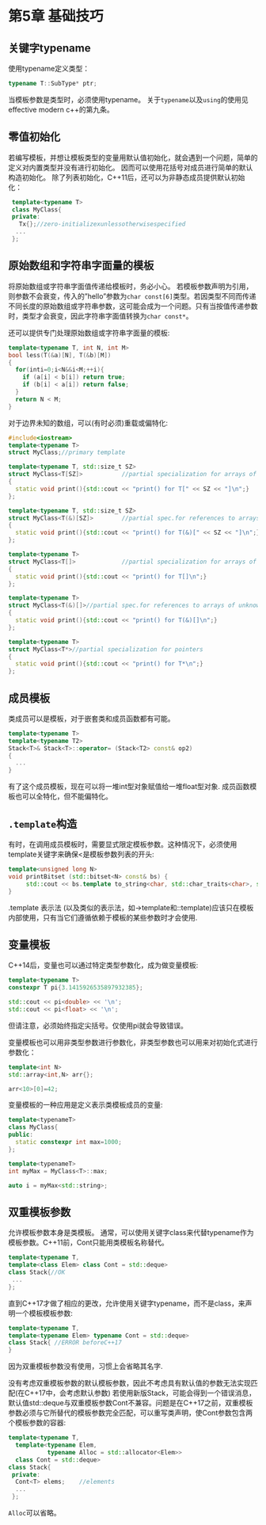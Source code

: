 # 第5章 基础技巧

## 关键字typename

使用typename定义类型：

```cpp
typename T::SubType* ptr;
```

当模板参数是类型时，必须使用typename。
关于`typename`以及`using`的使用见effective modern c++的第九条。

## 零值初始化

若编写模板，并想让模板类型的变量用默认值初始化，就会遇到一个问题，简单的定义对内置类型并没有进行初始化。
因而可以使用花括号对成员进行简单的默认构造初始化。
除了列表初始化，C++11后，还可以为非静态成员提供默认初始化：

```cpp
 template<typename T>
 class MyClass{
 private:
   Tx{};//zero-initializexunlessotherwisespecified
  ...
 };
```

## 原始数组和字符串字面量的模板

将原始数组或字符串字面值传递给模板时，务必小心。
若模板参数声明为引用，则参数不会衰变，传入的”hello”参数为`char const[6]`类型。若因类型不同而传递不同长度的原始数组或字符串参数，这可能会成为一个问题。只有当按值传递参数时，类型才会衰变，因此字符串字面值转换为`char const*`。

还可以提供专门处理原始数组或字符串字面量的模板:

```cpp
template<typename T, int N, int M>
bool less(T(&a)[N], T(&b)[M])
{
  for(inti=0;i<N&&i<M;++i){
    if (a[i] < b[i]) return true;
    if (b[i] < a[i]) return false;
  }
  return N < M;
}
```

对于边界未知的数组，可以(有时必须)重载或偏特化:

```cpp
#include<iostream>
template<typename T>
struct MyClass;//primary template

template<typename T, std::size_t SZ>
struct MyClass<T[SZ]>           //partial specialization for arrays of known bounds
{
  static void print(){std::cout << "print() for T[" << SZ << "]\n";}
};

template<typename T, std::size_t SZ>
struct MyClass<T(&)[SZ]>        //partial spec.for references to arrays of known bounds
{
  static void print(){std::cout << "print() for T(&)[" << SZ << "]\n";}
};

template<typename T>
struct MyClass<T[]>             //partial specialization for arrays of unknown bounds
{
  static void print(){std::cout << "print() for T[]\n";}
};

template<typename T>
struct MyClass<T(&)[]>//partial spec.for references to arrays of unknown bounds
{
  static void print(){std::cout << "print() for T(&)[]\n";}
};

template<typename T>
struct MyClass<T*>//partial specialization for pointers
{
  static void print(){std::cout << "print() for T*\n";}
};
```

## 成员模板

类成员可以是模板，对于嵌套类和成员函数都有可能。

```cpp
template<typename T>
template<typename T2>
Stack<T>& Stack<T>::operator= (Stack<T2> const& op2)
{
  ...
}
```

有了这个成员模板，现在可以将一堆int型对象赋值给一堆float型对象.
成员函数模板也可以全特化，但不能偏特化。

## `.template`构造

有时，在调用成员模板时，需要显式限定模板参数。这种情况下，必须使用template关键字来确保<是模板参数列表的开头:

```cpp
template<unsigned long N>
void printBitset (std::bitset<N> const& bs) {
     std::cout << bs.template to_string<char, std::char_traits<char>, std::allocator<char>>();
}
```

.template 表示法 (以及类似的表示法，如->template和::template)应该只在模板内部使用，只有当它们遵循依赖于模板的某些参数时才会使用.

## 变量模板

C++14后，变量也可以通过特定类型参数化，成为做变量模板:

```cpp
template<typename T>
constexpr T pi{3.1415926535897932385};

std::cout << pi<double> << '\n';
std::cout << pi<float> << '\n';
```

但请注意，必须始终指定尖括号。仅使用pi就会导致错误。

变量模板也可以用非类型参数进行参数化，非类型参数也可以用来对初始化式进行参数化：

```cpp
template<int N>
std::array<int,N> arr{};

arr<10>[0]=42;
```

变量模板的一种应用是定义表示类模板成员的变量:

```cpp
template<typenameT>
class MyClass{
public:
  static constexpr int max=1000;
};

template<typenameT>
int myMax = MyClass<T>::max;

auto i = myMax<std::string>;
```

## 双重模板参数

允许模板参数本身是类模板。
通常，可以使用关键字class来代替typename作为模板参数。C++11前，Cont只能用类模板名称替代。

```cpp
template<typename T,
template<class Elem> class Cont = std::deque>
class Stack{//OK
 ...
};
```

直到C++17才做了相应的更改，允许使用关键字typename，而不是class，来声明一个模板模板参数:

```cpp
template<typename T,
template<typename Elem> typename Cont = std::deque>
class Stack{ //ERROR beforeC++17
}
```

因为双重模板参数没有使用，习惯上会省略其名字.

没有考虑双重模板参数的默认模板参数，因此不考虑具有默认值的参数无法实现匹配(在C++17中，会考虑默认参数)
若使用新版Stack，可能会得到一个错误消息，默认值std::deque与双重模板参数Cont不兼容。问题是在C++17之前，双重模板参数必须与它所替代的模板参数完全匹配，可以重写类声明，使Cont参数包含两个模板参数的容器:

```cpp
template<typename T,
  template<typename Elem,
           typename Alloc = std::allocator<Elem>>
  class Cont = std::deque>
class Stack{
 private:
  Cont<T> elems;    //elements
  ...
 };
```

`Alloc`可以省略。
